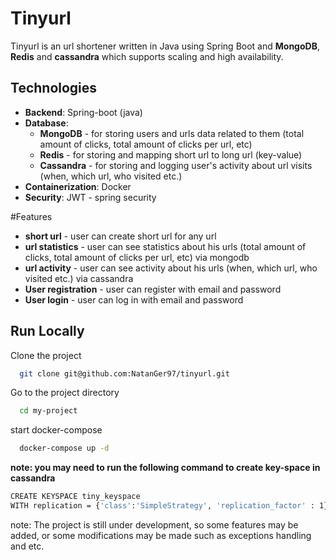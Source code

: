 # Tinyurl
Tinyurl is an url shortener written in Java using Spring Boot and **MongoDB**,
**Redis** and **cassandra** which supports scaling and high availability.

## Technologies
* **Backend**: Spring-boot (java)
* **Database**:
    * **MongoDB** - for storing users and urls data related to them  (total amount of clicks, total amount of clicks per url, etc)
    * **Redis** - for storing and mapping short url to long url (key-value)
    * **Cassandra** - for storing and logging user's activity about url visits (when, which url, who visited etc.)
* **Containerization**: Docker
* **Security**: JWT - spring security

#Features
* **short url** - user can create short url for any url
* **url statistics** - user can see statistics about his urls (total amount of clicks, total amount of clicks per url, etc) via mongodb
* **url activity** - user can see activity about his urls (when, which url, who visited etc.) via cassandra
* **User registration** - user can register with email and password
* **User login** - user can log in with email and password



## Run Locally

Clone the project

```bash
  git clone git@github.com:NatanGer97/tinyurl.git
```

Go to the project directory

```bash
  cd my-project
```
start docker-compose
```bash
  docker-compose up -d
```
**note: you may need to run the following command to create key-space in cassandra**
```bash
CREATE KEYSPACE tiny_keyspace
WITH replication = {'class':'SimpleStrategy', 'replication_factor' : 1};
```

note:
    The project is still under development, so some features may be added, 
    or some modifications may be made such as exceptions handling and etc.